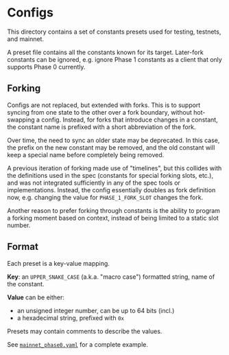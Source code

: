 # Configs

This directory contains a set of constants presets used for testing, testnets, and mainnet.

A preset file contains all the constants known for its target.
Later-fork constants can be ignored, e.g. ignore Phase 1 constants as a client that only supports Phase 0 currently.


## Forking

Configs are not replaced, but extended with forks. This is to support syncing from one state to the other over a fork boundary, without hot-swapping a config.
Instead, for forks that introduce changes in a constant, the constant name is prefixed with a short abbreviation of the fork.

Over time, the need to sync an older state may be deprecated.
In this case, the prefix on the new constant may be removed, and the old constant will keep a special name before completely being removed.

A previous iteration of forking made use of "timelines", but this collides with the definitions used in the spec (constants for special forking slots, etc.), and was not integrated sufficiently in any of the spec tools or implementations.
Instead, the config essentially doubles as fork definition now, e.g. changing the value for `PHASE_1_FORK_SLOT` changes the fork.

Another reason to prefer forking through constants is the ability to program a forking moment based on context, instead of being limited to a static slot number.

 
## Format

Each preset is a key-value mapping.

**Key**: an `UPPER_SNAKE_CASE` (a.k.a. "macro case") formatted string, name of the constant.

**Value** can be either:
 - an unsigned integer number, can be up to 64 bits (incl.)
 - a hexadecimal string, prefixed with `0x`

Presets may contain comments to describe the values.

See [`mainnet_phase0.yaml`](./mainnet_phase0.yaml) for a complete example.

